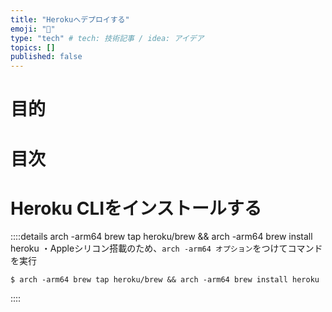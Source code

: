 ```yaml
---
title: "Herokuへデプロイする"
emoji: "📝"
type: "tech" # tech: 技術記事 / idea: アイデア
topics: []
published: false
---
```

# 目的

# 目次

# Heroku CLIをインストールする
::::details arch -arm64 brew tap heroku/brew && arch -arm64 brew install heroku
・Appleシリコン搭載のため、`arch -arm64 オプション`をつけてコマンドを実行
```
$ arch -arm64 brew tap heroku/brew && arch -arm64 brew install heroku
```
::::

